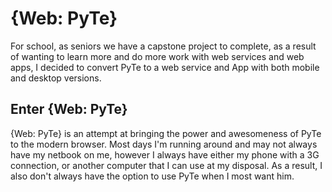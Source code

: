 {Web: PyTe}
===========

For school, as seniors we have a capstone project to complete, as a result of wanting to learn more and do more work with web services and web apps, I decided to convert PyTe to a web service and App with both mobile and desktop versions.

Enter {Web: PyTe}
----------------

{Web: PyTe} is an attempt at bringing the power and awesomeness of PyTe to the modern browser. Most days I'm running around and may not always have my netbook on me, however I always have either my phone with a 3G connection, or another computer that I can use at my disposal. As a result, I also don't always have the option to use PyTe when I most want him.

